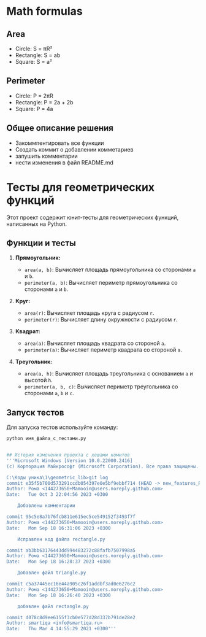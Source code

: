# Math formulas
## Area
- Circle: S = πR²
- Rectangle: S = ab
- Square: S = a²

## Perimeter
- Circle: P = 2πR
- Rectangle: P = 2a + 2b
- Square: P = 4a

## Общее описание решения
- Закоммпентировать все функции
- Создать коммит о добавлении комметариев
- запушить комментарии
- нести изменения в файл README.md

# Тесты для геометрических функций

Этот проект содержит юнит-тесты для геометрических функций, написанных на Python. 

## Функции и тесты

1. **Прямоугольник:**
    - `area(a, b)`: Вычисляет площадь прямоугольника со сторонами `a` и `b`.
    - `perimeter(a, b)`: Вычисляет периметр прямоугольника со сторонами `a` и `b`.

2. **Круг:**
    - `area(r)`: Вычисляет площадь круга с радиусом `r`.
    - `perimeter(r)`: Вычисляет длину окружности с радиусом `r`.

3. **Квадрат:**
    - `area(a)`: Вычисляет площадь квадрата со стороной `a`.
    - `perimeter(a)`: Вычисляет периметр квадрата со стороной `a`.

4. **Треугольник:**
    - `area(a, h)`: Вычисляет площадь треугольника с основанием `a` и высотой `h`.
    - `perimeter(a, b, c)`: Вычисляет периметр треугольника со сторонами `a`, `b` и `c`.

## Запуск тестов

Для запуска тестов используйте команду:

```bash
python имя_файла_с_тестами.py


## История изменения проекта с хешами комитов 
'''Microsoft Windows [Version 10.0.22000.2416]
(c) Корпорация Майкрософт (Microsoft Corporation). Все права защищены.

C:\Коды уника\1\geometric_lib>git log
commit e35f5b700d573291ccdb054397e0e5bf9ebbf714 (HEAD -> new_features_Roma, origin/new_features_Roma, origin/HEAD)
Author: Рома <144273650+Mamooin@users.noreply.github.com>
Date:   Tue Oct 3 22:04:56 2023 +0300

    Добавлены комментарии

commit 95c5e8a7b76fcb811e615ec5ce549152f3493f7f
Author: Рома <144273650+Mamooin@users.noreply.github.com>
Date:   Mon Sep 18 16:31:06 2023 +0300

    Исправлен код файла rectangle.py

commit ab3bb63176443dd994483272c88fafb7507998a5
Author: Рома <144273650+Mamooin@users.noreply.github.com>
Date:   Mon Sep 18 16:28:37 2023 +0300

    Добавлен файл triangle.py

commit c5a37445ec16e44a905c26f1addbf3ad0e6276c2
Author: Рома <144273650+Mamooin@users.noreply.github.com>
Date:   Mon Sep 18 16:26:40 2023 +0300

    добавлен файл rectangle.py

commit d078c8d9ee6155f3cb0e577d28d337b791de28e2
Author: smartiqa <info@smartiqa.ru>
Date:   Thu Mar 4 14:55:29 2021 +0300'''
